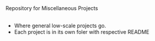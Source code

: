 ##
Repository for Miscellaneous Projects
##
- Where general low-scale projects go.
- Each project is in its own foler with respective README
